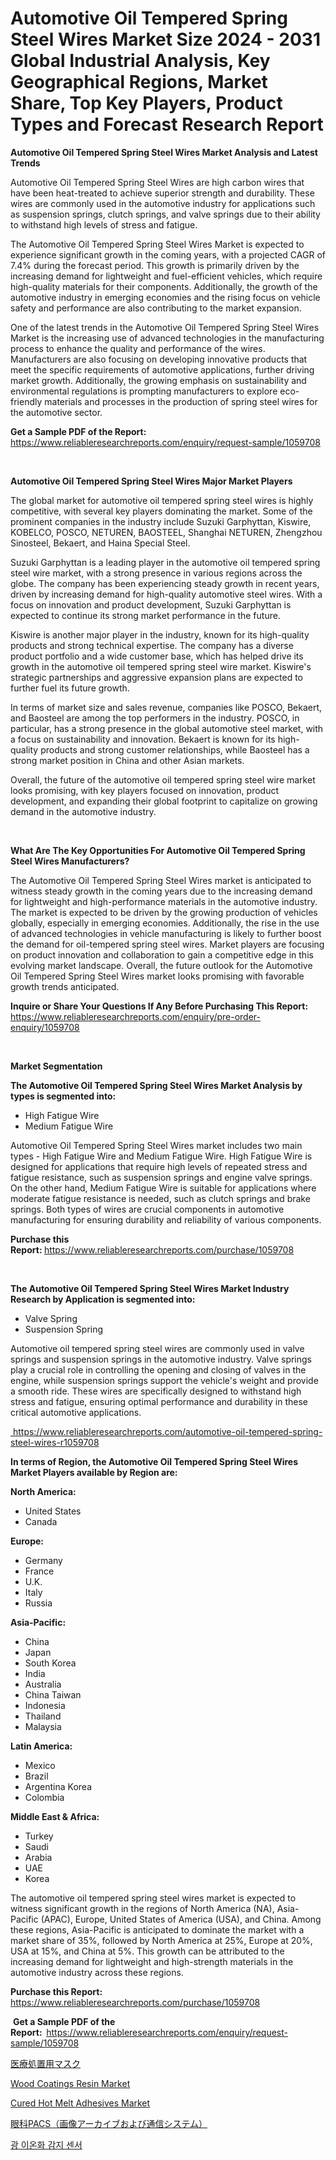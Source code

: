 <p><h1>Automotive Oil Tempered Spring Steel Wires Market Size 2024 - 2031 Global Industrial Analysis, Key Geographical Regions, Market Share, Top Key Players, Product Types and Forecast Research Report</h1></p><p><strong>Automotive Oil Tempered Spring Steel Wires Market Analysis and Latest Trends</strong></p>
<p><p>Automotive Oil Tempered Spring Steel Wires are high carbon wires that have been heat-treated to achieve superior strength and durability. These wires are commonly used in the automotive industry for applications such as suspension springs, clutch springs, and valve springs due to their ability to withstand high levels of stress and fatigue.</p><p>The Automotive Oil Tempered Spring Steel Wires Market is expected to experience significant growth in the coming years, with a projected CAGR of 7.4% during the forecast period. This growth is primarily driven by the increasing demand for lightweight and fuel-efficient vehicles, which require high-quality materials for their components. Additionally, the growth of the automotive industry in emerging economies and the rising focus on vehicle safety and performance are also contributing to the market expansion.</p><p>One of the latest trends in the Automotive Oil Tempered Spring Steel Wires Market is the increasing use of advanced technologies in the manufacturing process to enhance the quality and performance of the wires. Manufacturers are also focusing on developing innovative products that meet the specific requirements of automotive applications, further driving market growth. Additionally, the growing emphasis on sustainability and environmental regulations is prompting manufacturers to explore eco-friendly materials and processes in the production of spring steel wires for the automotive sector.</p></p>
<p><strong>Get a Sample PDF of the Report:&nbsp;</strong> <a href="https://www.reliableresearchreports.com/enquiry/request-sample/1059708">https://www.reliableresearchreports.com/enquiry/request-sample/1059708</a></p>
<p>&nbsp;</p>
<p><strong>Automotive Oil Tempered Spring Steel Wires Major Market Players</strong></p>
<p><p>The global market for automotive oil tempered spring steel wires is highly competitive, with several key players dominating the market. Some of the prominent companies in the industry include Suzuki Garphyttan, Kiswire, KOBELCO, POSCO, NETUREN, BAOSTEEL, Shanghai NETUREN, Zhengzhou Sinosteel, Bekaert, and Haina Special Steel.</p><p>Suzuki Garphyttan is a leading player in the automotive oil tempered spring steel wire market, with a strong presence in various regions across the globe. The company has been experiencing steady growth in recent years, driven by increasing demand for high-quality automotive steel wires. With a focus on innovation and product development, Suzuki Garphyttan is expected to continue its strong market performance in the future.</p><p>Kiswire is another major player in the industry, known for its high-quality products and strong technical expertise. The company has a diverse product portfolio and a wide customer base, which has helped drive its growth in the automotive oil tempered spring steel wire market. Kiswire's strategic partnerships and aggressive expansion plans are expected to further fuel its future growth.</p><p>In terms of market size and sales revenue, companies like POSCO, Bekaert, and Baosteel are among the top performers in the industry. POSCO, in particular, has a strong presence in the global automotive steel market, with a focus on sustainability and innovation. Bekaert is known for its high-quality products and strong customer relationships, while Baosteel has a strong market position in China and other Asian markets.</p><p>Overall, the future of the automotive oil tempered spring steel wire market looks promising, with key players focused on innovation, product development, and expanding their global footprint to capitalize on growing demand in the automotive industry.</p></p>
<p>&nbsp;</p>
<p><strong>What Are The Key Opportunities For Automotive Oil Tempered Spring Steel Wires Manufacturers?</strong></p>
<p><p>The Automotive Oil Tempered Spring Steel Wires market is anticipated to witness steady growth in the coming years due to the increasing demand for lightweight and high-performance materials in the automotive industry. The market is expected to be driven by the growing production of vehicles globally, especially in emerging economies. Additionally, the rise in the use of advanced technologies in vehicle manufacturing is likely to further boost the demand for oil-tempered spring steel wires. Market players are focusing on product innovation and collaboration to gain a competitive edge in this evolving market landscape. Overall, the future outlook for the Automotive Oil Tempered Spring Steel Wires market looks promising with favorable growth trends anticipated.</p></p>
<p><strong>Inquire or Share Your Questions If Any Before Purchasing This Report:</strong> <a href="https://www.reliableresearchreports.com/enquiry/pre-order-enquiry/1059708">https://www.reliableresearchreports.com/enquiry/pre-order-enquiry/1059708</a></p>
<p>&nbsp;</p>
<p><strong>Market Segmentation</strong></p>
<p><strong>The Automotive Oil Tempered Spring Steel Wires Market Analysis by types is segmented into:</strong></p>
<p><ul><li>High Fatigue Wire</li><li>Medium Fatigue Wire</li></ul></p>
<p><p>Automotive Oil Tempered Spring Steel Wires market includes two main types - High Fatigue Wire and Medium Fatigue Wire. High Fatigue Wire is designed for applications that require high levels of repeated stress and fatigue resistance, such as suspension springs and engine valve springs. On the other hand, Medium Fatigue Wire is suitable for applications where moderate fatigue resistance is needed, such as clutch springs and brake springs. Both types of wires are crucial components in automotive manufacturing for ensuring durability and reliability of various components.</p></p>
<p><strong>Purchase this Report:&nbsp;</strong><a href="https://www.reliableresearchreports.com/purchase/1059708">https://www.reliableresearchreports.com/purchase/1059708</a></p>
<p>&nbsp;</p>
<p><strong>The Automotive Oil Tempered Spring Steel Wires Market Industry Research by Application is segmented into:</strong></p>
<p><ul><li>Valve Spring</li><li>Suspension Spring</li></ul></p>
<p><p>Automotive oil tempered spring steel wires are commonly used in valve springs and suspension springs in the automotive industry. Valve springs play a crucial role in controlling the opening and closing of valves in the engine, while suspension springs support the vehicle's weight and provide a smooth ride. These wires are specifically designed to withstand high stress and fatigue, ensuring optimal performance and durability in these critical automotive applications.</p></p>
<p><a href="https://www.reliableresearchreports.com/automotive-oil-tempered-spring-steel-wires-r1059708">&nbsp;https://www.reliableresearchreports.com/automotive-oil-tempered-spring-steel-wires-r1059708</a></p>
<p><strong>In terms of Region, the Automotive Oil Tempered Spring Steel Wires Market Players available by Region are:</strong></p>
<p>
    <p> <strong> North America: </strong>
        <ul>
            <li>United States</li>
            <li>Canada</li>
        </ul>
        </p> 
    <p> <strong> Europe: </strong>
        <ul>
            <li>Germany</li>
            <li>France</li>
            <li>U.K.</li>
            <li>Italy</li>
            <li>Russia</li>
        </ul>
        </p> 
    <p> <strong> Asia-Pacific: </strong>
        <ul>
            <li>China</li>
            <li>Japan</li>
            <li>South Korea</li>
            <li>India</li>
            <li>Australia</li>
            <li>China Taiwan</li>
            <li>Indonesia</li>
            <li>Thailand</li>
            <li>Malaysia</li>
        </ul>
        </p> 
    <p> <strong> Latin America: </strong>
        <ul>
            <li>Mexico</li>
            <li>Brazil</li>
            <li>Argentina Korea</li>
            <li>Colombia</li>
        </ul>
        </p> 
    <p> <strong> Middle East & Africa: </strong>
        <ul>
            <li>Turkey</li>
            <li>Saudi</li>
            <li>Arabia</li>
            <li>UAE</li>
            <li>Korea</li>
        </ul>
    </p>
    </p>
<p><p>The automotive oil tempered spring steel wires market is expected to witness significant growth in the regions of North America (NA), Asia-Pacific (APAC), Europe, United States of America (USA), and China. Among these regions, Asia-Pacific is anticipated to dominate the market with a market share of 35%, followed by North America at 25%, Europe at 20%, USA at 15%, and China at 5%. This growth can be attributed to the increasing demand for lightweight and high-strength materials in the automotive industry across these regions.</p></p>
<p><strong>Purchase this Report: </strong><a href="https://www.reliableresearchreports.com/purchase/1059708">https://www.reliableresearchreports.com/purchase/1059708</a></p>
<p>&nbsp;<strong>Get a Sample PDF of the Report:&nbsp;&nbsp;</strong><a href="https://www.reliableresearchreports.com/enquiry/request-sample/1059708">https://www.reliableresearchreports.com/enquiry/request-sample/1059708</a></p>
<p><strong></strong></p>
<p><p><a href="https://github.com/SarahFahey88/Market-Research-Report-List-1/blob/main/345133391259.md">医療処置用マスク</a></p><p><a href="https://github.com/joannesouthgate/Market-Research-Report-List-3/blob/main/wood-coatings-resin-market.md">Wood Coatings Resin Market</a></p><p><a href="https://github.com/sofayahoo2023/Market-Research-Report-List-4/blob/main/cured-hot-melt-adhesives-market.md">Cured Hot Melt Adhesives Market</a></p><p><a href="https://medium.com/@rodhoppe07/%E7%9C%BC%E7%A7%91-pacs-%E7%94%BB%E5%83%8F%E3%82%A2%E3%83%BC%E3%82%AB%E3%82%A4%E3%83%96%E3%81%8A%E3%82%88%E3%81%B3%E9%80%9A%E4%BF%A1%E3%82%B7%E3%82%B9%E3%83%86%E3%83%A0-%E5%B8%82%E5%A0%B4-2031%E5%B9%B4%E3%81%BE%E3%81%A7%E3%81%AE%E3%83%88%E3%83%AC%E3%83%B3%E3%83%89-%E4%BA%88%E6%B8%AC-%E7%AB%B6%E5%90%88%E5%88%86%E6%9E%90-7dea6ae94920">眼科PACS（画像アーカイブおよび通信システム）</a></p><p><a href="https://github.com/Gregost89076vddcv/Market-Research-Report-List-1/blob/main/605668184598.md">광 이온화 감지 센서</a></p></p>